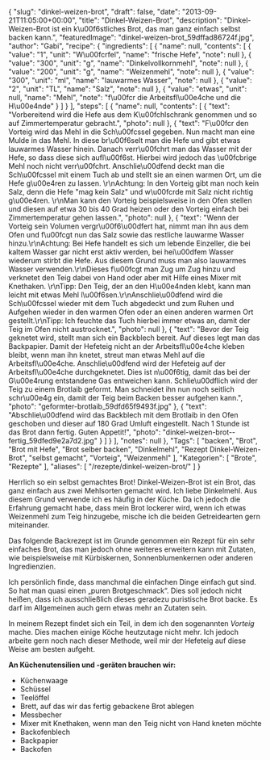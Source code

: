 {
    "slug": "dinkel-weizen-brot",
    "draft": false,
    "date": "2013-09-21T11:05:00+00:00",
    "title": "Dinkel-Weizen-Brot",
    "description": "Dinkel-Weizen-Brot ist ein k\u00f6stliches Brot, das man ganz einfach selbst backen kann.",
    "featuredImage": "dinkel-weizen-brot_59dffad86724f.jpg",
    "author": "Gabi",
    "recipe": {
        "ingredients": [
            {
                "name": null,
                "contents": [
                    {
                        "value": "1",
                        "unit": "W\u00fcrfel",
                        "name": "frische Hefe",
                        "note": null
                    },
                    {
                        "value": "300",
                        "unit": "g",
                        "name": "Dinkelvollkornmehl",
                        "note": null
                    },
                    {
                        "value": "200",
                        "unit": "g",
                        "name": "Weizenmehl",
                        "note": null
                    },
                    {
                        "value": "300",
                        "unit": "ml",
                        "name": "lauwarmes Wasser",
                        "note": null
                    },
                    {
                        "value": "2",
                        "unit": "TL",
                        "name": "Salz",
                        "note": null
                    },
                    {
                        "value": "etwas",
                        "unit": null,
                        "name": "Mehl",
                        "note": "f\u00fcr die Arbeitsfl\u00e4che und die H\u00e4nde"
                    }
                ]
            }
        ],
        "steps": [
            {
                "name": null,
                "contents": [
                    {
                        "text": "Vorbereitend wird die Hefe aus dem K\u00fchlschrank genommen und so auf Zimmertemperatur gebracht.",
                        "photo": null
                    },
                    {
                        "text": "F\u00fcr den Vorteig wird das Mehl in die Sch\u00fcssel gegeben. Nun macht man eine Mulde in das Mehl. In diese br\u00f6selt man die Hefe und gibt etwas lauwarmes Wasser hinein. Danach verr\u00fchrt man das Wasser mit der Hefe, so dass diese sich aufl\u00f6st. Hierbei wird jedoch das \u00fcbrige Mehl noch nicht verr\u00fchrt. Anschlie\u00dfend deckt man die Sch\u00fcssel mit einem Tuch ab und stellt sie an einen warmen Ort, um die Hefe g\u00e4ren zu lassen. \r\nAchtung: In den Vorteig gibt man noch kein Salz, denn die Hefe \"mag kein Salz\" und w\u00fcrde mit Salz nicht richtig g\u00e4ren. \r\nMan kann den Vorteig beispielsweise in den Ofen stellen und diesen auf etwa 30 bis 40 Grad heizen oder den Vorteig einfach bei Zimmertemperatur gehen lassen.",
                        "photo": null
                    },
                    {
                        "text": "Wenn der Vorteig sein Volumen vergr\u00f6\u00dfert hat, nimmt man ihn aus dem Ofen und f\u00fcgt nun das Salz sowie das restliche lauwarme Wasser hinzu.\r\nAchtung: Bei Hefe handelt es sich um lebende Einzeller, die bei kaltem Wasser gar nicht erst aktiv werden, bei hei\u00dfem Wasser wiederum stirbt die Hefe. Aus diesem Grund muss man also lauwarmes Wasser verwenden.\r\nDieses f\u00fcgt man Zug um Zug hinzu und verknetet den Teig dabei von Hand oder aber mit Hilfe eines Mixer mit Knethaken. \r\nTipp: Den Teig, der an den H\u00e4nden klebt, kann man leicht mit etwas Mehl l\u00f6sen.\r\nAnschlie\u00dfend wird die Sch\u00fcssel wieder mit dem Tuch abgedeckt und zum Ruhen und Aufgehen wieder in den warmen Ofen oder an einen anderen warmen Ort gestellt.\r\nTipp: Ich feuchte das Tuch hierbei immer etwas an, damit der Teig im Ofen nicht austrocknet.",
                        "photo": null
                    },
                    {
                        "text": "Bevor der Teig geknetet wird, stellt man sich ein Backblech bereit. Auf dieses legt man das Backpapier. Damit der  Hefeteig nicht an der Arbeitsfl\u00e4che kleben bleibt, wenn man ihn knetet, streut man etwas Mehl auf die Arbeitsfl\u00e4che.  Anschlie\u00dfend wird der Hefeteig auf der Arbeitsfl\u00e4che durchgeknetet. Dies ist n\u00f6tig, damit das bei der G\u00e4rung entstandene Gas entweichen kann. Schlie\u00dflich wird der Teig zu einem Brotlaib geformt. Man schneidet ihn nun noch seitlich schr\u00e4g ein, damit der Teig beim Backen besser aufgehen kann.",
                        "photo": "geformter-brotlaib_59dfd65f9493f.jpg"
                    },
                    {
                        "text": "Abschlie\u00dfend wird das Backblech mit dem Brotlaib in den Ofen geschoben und dieser auf 180 Grad Umluft eingestellt. Nach 1 Stunde ist das Brot dann fertig. Guten Appetit!",
                        "photo": "dinkel-weizen-brot--fertig_59dfed9e2a7d2.jpg"
                    }
                ]
            }
        ],
        "notes": null
    },
    "Tags": [
        "backen",
        "Brot",
        "Brot mit Hefe",
        "Brot selber backen",
        "Dinkelmehl",
        "Rezept Dinkel-Weizen-Brot",
        "selbst gemacht",
        "Vorteig",
        "Weizenmehl"
    ],
    "Kategorien": [
        "Brote",
        "Rezepte"
    ],
    "aliases": [
        "\/rezepte\/dinkel-weizen-brot\/"
    ]
}

Herrlich so ein selbst gemachtes Brot! Dinkel-Weizen-Brot ist ein Brot, das ganz einfach aus zwei Mehlsorten gemacht wird. Ich liebe Dinkelmehl. Aus diesem Grund verwende ich es häufig in der Küche. Da ich jedoch die Erfahrung gemacht habe, dass mein Brot lockerer wird, wenn ich etwas Weizenmehl zum Teig hinzugebe, mische ich die beiden Getreidearten gern miteinander.

Das folgende Backrezept ist im Grunde genommen ein Rezept für ein sehr einfaches Brot, das man jedoch ohne weiteres erweitern kann mit Zutaten, wie beispielsweise mit Kürbiskernen, Sonnenblumenkernen oder anderen Ingredienzien.

Ich persönlich finde, dass manchmal die einfachen Dinge einfach gut sind. So hat man quasi einen &#8222;puren Brotgeschmack&#8220;. Dies soll jedoch nicht heißen, dass ich ausschließlich dieses geradezu puristische Brot backe. Es darf im Allgemeinen auch gern etwas mehr an Zutaten sein.

In meinem Rezept findet sich ein Teil, in dem ich den sogenannten _Vorteig_ mache. Dies machen einige Köche heutzutage nicht mehr. Ich jedoch arbeite gern noch nach dieser Methode, weil mir der Hefeteig auf diese Weise am besten aufgeht.

**An Küchenutensilien und -geräten brauchen wir:**

 * Küchenwaage
 * Schüssel
 * Teelöffel
 * Brett, auf das wir das fertig gebackene Brot ablegen
 * Messbecher
 * Mixer mit Knethaken, wenn man den Teig nicht von Hand kneten möchte
 * Backofenblech
 * Backpapier
 * Backofen